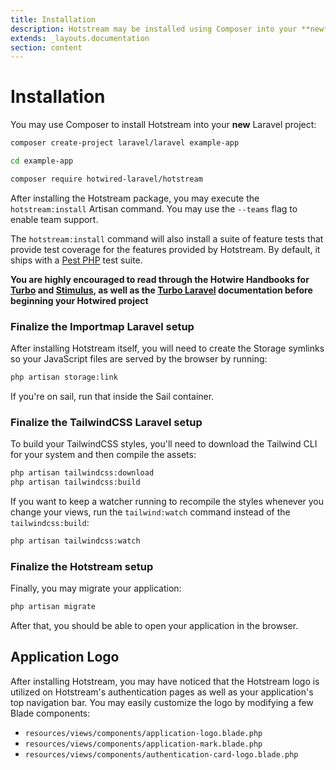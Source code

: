 ```yaml
---
title: Installation
description: Hotstream may be installed using Composer into your **new** Laravel project
extends: _layouts.documentation
section: content
---
```


# Installation

You may use Composer to install Hotstream into your **new** Laravel project:

```bash
composer create-project laravel/laravel example-app

cd example-app

composer require hotwired-laravel/hotstream
```

After installing the Hotstream package, you may execute the `hotstream:install` Artisan command. You may use the `--teams` flag to enable team support.

The `hotstream:install` command will also install a suite of feature tests that provide test coverage for the features provided by Hotstream. By default, it ships with a [Pest PHP](https://pestphp.com/) test suite.

**You are highly encouraged to read through the Hotwire Handbooks for [Turbo](https://turbo.hotwired.dev/) and [Stimulus](https://stimulus.hotwired.dev/), as well as the [Turbo Laravel](https://turbo-laravel.com/) documentation before beginning your Hotwired project**

### Finalize the Importmap Laravel setup

After installing Hotstream itself, you will need to create the Storage symlinks so your JavaScript files are served by the browser by running:

```bash
php artisan storage:link
```

If you're on sail, run that inside the Sail container.

### Finalize the TailwindCSS Laravel setup

To build your TailwindCSS styles, you'll need to download the Tailwind CLI for your system and then compile the assets:

```bash
php artisan tailwindcss:download
php artisan tailwindcss:build
```

If you want to keep a watcher running to recompile the styles whenever you change your views, run the `tailwind:watch` command instead of the `tailwindcss:build`:

```bash
php artisan tailwindcss:watch
```

### Finalize the Hotstream setup

Finally, you may migrate your application:

```bash
php artisan migrate
```

After that, you should be able to open your application in the browser.

## Application Logo

After installing Hotstream, you may have noticed that the Hotstream logo is utilized on Hotstream's authentication pages as well as your application's top navigation bar. You may easily customize the logo by modifying a few Blade components:

* `resources/views/components/application-logo.blade.php`
* `resources/views/components/application-mark.blade.php`
* `resources/views/components/authentication-card-logo.blade.php`
